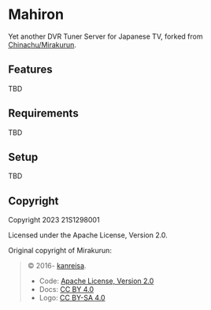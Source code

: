 # Mahiron

Yet another DVR Tuner Server for Japanese TV, forked from [Chinachu/Mirakurun](https://github.com/Chinachu/Mirakurun).

## Features

TBD

## Requirements

TBD

## Setup

TBD

## Copyright

Copyright 2023 21S1298001

Licensed under the Apache License, Version 2.0.

Original copyright of Mirakurun:

> &copy; 2016- [kanreisa](https://github.com/kanreisa).
>
> -   Code: [Apache License, Version 2.0](LICENSE)
> -   Docs: [CC BY 4.0](https://creativecommons.org/licenses/by/4.0/)
> -   Logo: [CC BY-SA 4.0](https://creativecommons.org/licenses/by-sa/4.0/)
